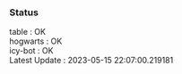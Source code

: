 ### Status


table : OK  
hogwarts : OK  
icy-bot : OK  
Latest Update : 2023-05-15 22:07:00.219181
